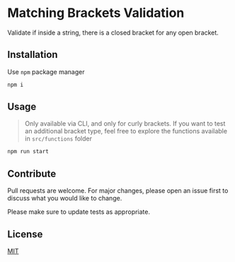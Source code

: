 # Matching Brackets Validation

Validate if inside a string, there is a closed bracket for any open bracket.

## Installation

Use `npm` package manager

```bash
npm i
```

## Usage

> Only available via CLI, and only for curly brackets. If you want to test an additional bracket type, feel free to explore the functions available in `src/functions` folder

```bash
npm run start
```

## Contribute

Pull requests are welcome. For major changes, please open an issue first to discuss what you would like to change.

Please make sure to update tests as appropriate.

## License
[MIT](https://choosealicense.com/licenses/mit/)